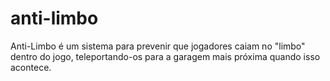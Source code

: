 # anti-limbo
Anti-Limbo é um sistema para prevenir que jogadores caiam no "limbo" dentro do jogo, teleportando-os para a garagem mais próxima quando isso acontece.
